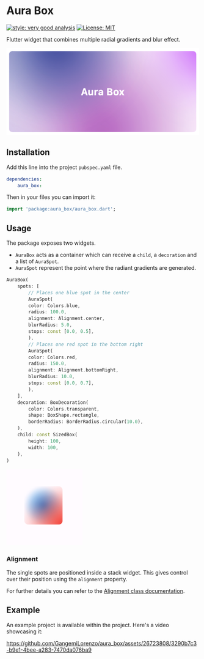 # Aura Box

[![style: very good analysis][very_good_analysis_badge]][very_good_analysis_link]
[![License: MIT][license_badge]][license_link]

Flutter widget that combines multiple radial gradients and blur effect.

![Aura box banner image](readme_banner.png)

[license_badge]: https://img.shields.io/badge/license-MIT-blue.svg
[license_link]: https://opensource.org/licenses/MIT
[very_good_analysis_badge]: https://img.shields.io/badge/style-very_good_analysis-B22C89.svg
[very_good_analysis_link]: https://pub.dev/packages/very_good_analysis


## Installation

Add this line into the project `pubspec.yaml` file.

```yaml
dependencies:
    aura_box:
```

Then in your files you can import it:

```dart
import 'package:aura_box/aura_box.dart';
```


## Usage

The package exposes two widgets.
- `AuraBox` acts as a container which can receive a `child`, a `decoration` and a list of `AuraSpot`.
- `AuraSpot` represent the point where the radiant gradients are generated.

```dart
AuraBox(
    spots: [
        // Places one blue spot in the center
        AuraSpot(
        color: Colors.blue,
        radius: 100.0,
        alignment: Alignment.center,
        blurRadius: 5.0,
        stops: const [0.0, 0.5],
        ),
        // Places one red spot in the bottom right
        AuraSpot(
        color: Colors.red,
        radius: 150.0,
        alignment: Alignment.bottomRight,
        blurRadius: 10.0,
        stops: const [0.0, 0.7],
        ),
    ],
    decoration: BoxDecoration(
        color: Colors.transparent,
        shape: BoxShape.rectangle,
        borderRadius: BorderRadius.circular(10.0),
    ),
    child: const SizedBox(
        height: 100,
        width: 100,
    ),
)
```

![](readme_example.png)

### Alignment

The single spots are positioned inside a stack widget.
This gives control over their position using the `alignment` property.

For further details you can refer to the [Alignment class documentation](https://api.flutter.dev/flutter/painting/Alignment-class.html).

## Example

An example project is available within the project.
Here's a video showcasing it:


https://github.com/GangemiLorenzo/aura_box/assets/26723808/3290b7c3-b9e1-4bee-a283-7470da076ba9




